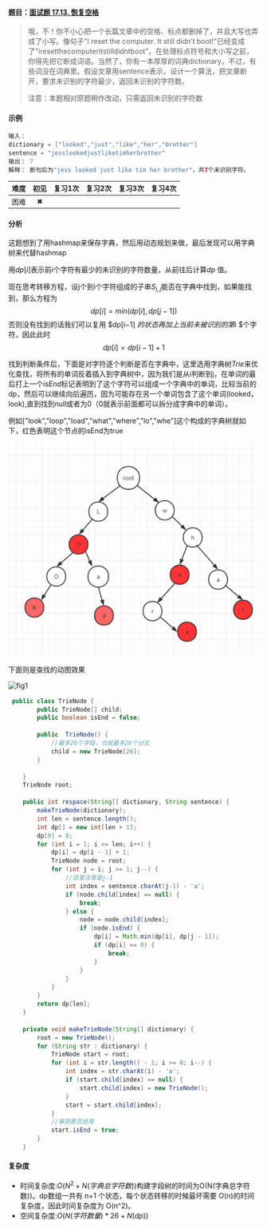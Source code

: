 #### 题目：[面试题 17.13. 恢复空格](https://leetcode-cn.com/problems/re-space-lcci/)

> 哦，不！你不小心把一个长篇文章中的空格、标点都删掉了，并且大写也弄成了小写。像句子"I reset the computer. It still didn’t boot!"已经变成了"iresetthecomputeritstilldidntboot"。在处理标点符号和大小写之前，你得先把它断成词语。当然了，你有一本厚厚的词典dictionary，不过，有些词没在词典里。假设文章用sentence表示，设计一个算法，把文章断开，要求未识别的字符最少，返回未识别的字符数。
>
> 注意：本题相对原题稍作改动，只需返回未识别的字符数
>

#### 示例

```java
输入：
dictionary = ["looked","just","like","her","brother"]
sentence = "jesslookedjustliketimherbrother"
输出： 7
解释： 断句后为"jess looked just like tim her brother"，共7个未识别字符。
```

| 难度 | 初见 | 复习1次 | 复习2次 | 复习3次 | 复习4次 |
| :--: | :--: | :-----: | :-----: | :-----: | :-----: |
| 困难 |  ✖   |         |         |         |         |

#### 分析

这题想到了用hashmap来保存字典，然后用动态规划来做，最后发现可以用字典树来代替hashmap

用$dp[i]$表示前$i$个字符有最少的未识别的字符数量，从前往后计算$dp$ 值。

现在思考转移方程，设j个到i个字符组成的子串$S_{i,j}$能否在字典中找到，如果能找到，那么方程为
$$
dp[i]=min(dp[i],dp[j−1])
$$
否则没有找到的话我们可以复用 $dp[i−1] $的状态再加上当前未被识别的第$i $个字符，因此此时 
$$
dp[i]=dp[i−1]+1
$$

找到判断条件后，下面是对字符逐个判断是否在字典中，这里选用字典树$Trie$来优化查找，将所有的单词反着插入到字典树中，因为我们是从i判断到j，在单词的最后打上一个$isEnd$标记表明到了这个字符可以组成一个字典中的单词，比较当前的dp，然后可以继续向后遍历，因为可能存在另一个单词包含了这个单词(looked，look),直到找到null或者为0（0就表示前面都可以拆分成字典中的单词）。

例如["look","loop","load","what","where","lo","whe"]这个构成的字典树就如下，红色表明这个节点的isEnd为true

![image-20200709145930679](图库/20200709-恢复空格(面试题17-13)/image-20200709145930679.png)

下面则是查找的动图效果


![fig1](https://assets.leetcode-cn.com/solution-static/jindian_17.13/jindian_17.13_fig1.gif)

```java
 public class TrieNode {
        public TrieNode[] child;
        public boolean isEnd = false;

        public  TrieNode() {
            //最多26个字母，也就最多26个分叉
            child = new TrieNode[26];
        }

    }
    TrieNode root;

    public int respace(String[] dictionary, String sentence) {
        makeTrieNode(dictionary);
        int len = sentence.length();
        int dp[] = new int[len + 1];
        dp[0] = 0;
        for (int i = 1; i <= len; i++) {
            dp[i] = dp[i - 1] + 1;
            TrieNode node = root;
            for (int j = i; j >= 1; j--) {
                //这里注意是j-1
                int index = sentence.charAt(j-1) - 'a';
                if (node.child[index] == null) {
                    break;
                } else {
                    node = node.child[index];
                    if (node.isEnd) {
                        dp[i] = Math.min(dp[i], dp[j - 1]);
                        if (dp[i] == 0) {
                            break;
                        }
                    }
                }
            }
        }
        return dp[len];
    }

    private void makeTrieNode(String[] dictionary) {
        root = new TrieNode();
        for (String str : dictionary) {
            TrieNode start = root;
            for (int i = str.length() - 1; i >= 0; i--) {
                int index = str.charAt(i) - 'a';
                if (start.child[index] == null) {
                    start.child[index] = new TrieNode();
                }
                start = start.child[index];
            }
            //單詞是否结尾
            start.isEnd = true;
        }
    }
```

#### 复杂度

- 时间复杂度:$O(N^2 +N(字典总字符数))$构建字段树的时间为O(N(字典总字符数))。dp数组一共有 n+1 个状态，每个状态转移的时候最坏需要 O(n)的时间复杂度，因此时间复杂度为 O(n^2)。
- 空间复杂度:$O(N(字符数量)*26+N(dp))$